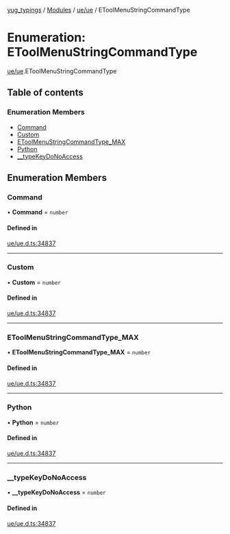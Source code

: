 [yug_typings](../README.md) / [Modules](../modules.md) / [ue/ue](../modules/ue_ue.md) / EToolMenuStringCommandType

# Enumeration: EToolMenuStringCommandType

[ue/ue](../modules/ue_ue.md).EToolMenuStringCommandType

## Table of contents

### Enumeration Members

- [Command](ue_ue.EToolMenuStringCommandType.md#command)
- [Custom](ue_ue.EToolMenuStringCommandType.md#custom)
- [EToolMenuStringCommandType\_MAX](ue_ue.EToolMenuStringCommandType.md#etoolmenustringcommandtype_max)
- [Python](ue_ue.EToolMenuStringCommandType.md#python)
- [\_\_typeKeyDoNoAccess](ue_ue.EToolMenuStringCommandType.md#__typekeydonoaccess)

## Enumeration Members

### Command

• **Command** = `number`

#### Defined in

[ue/ue.d.ts:34837](https://github.com/YugMetaverse/yug_typings/blob/25cad34/ue/ue.d.ts#L34837)

___

### Custom

• **Custom** = `number`

#### Defined in

[ue/ue.d.ts:34837](https://github.com/YugMetaverse/yug_typings/blob/25cad34/ue/ue.d.ts#L34837)

___

### EToolMenuStringCommandType\_MAX

• **EToolMenuStringCommandType\_MAX** = `number`

#### Defined in

[ue/ue.d.ts:34837](https://github.com/YugMetaverse/yug_typings/blob/25cad34/ue/ue.d.ts#L34837)

___

### Python

• **Python** = `number`

#### Defined in

[ue/ue.d.ts:34837](https://github.com/YugMetaverse/yug_typings/blob/25cad34/ue/ue.d.ts#L34837)

___

### \_\_typeKeyDoNoAccess

• **\_\_typeKeyDoNoAccess** = `number`

#### Defined in

[ue/ue.d.ts:34837](https://github.com/YugMetaverse/yug_typings/blob/25cad34/ue/ue.d.ts#L34837)
